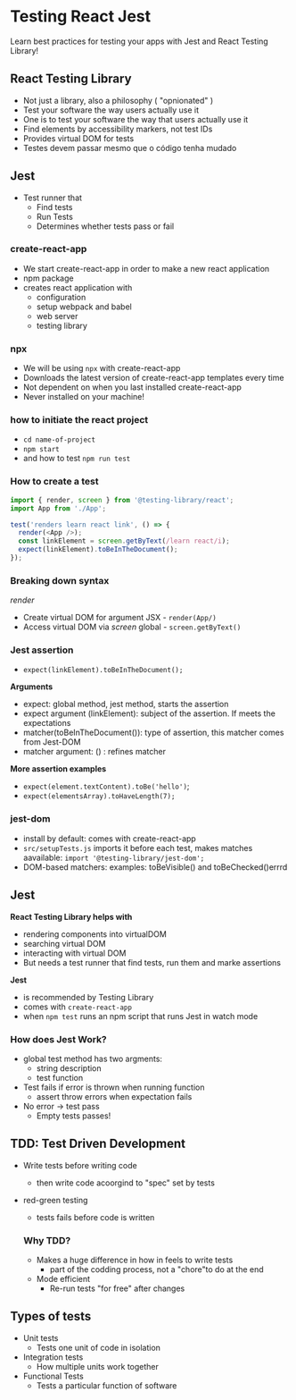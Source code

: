 # Testing React Jest
Learn best practices for testing your apps with Jest and React Testing Library!

## **React Testing Library** 
- Not just a library, also a philosophy ( "opnionated" )
- Test your software the way users actually use it 
- One is to test your software the way that users actually use it 
- Find elements by accessibility markers, not test IDs
- Provides virtual DOM for tests
- Testes devem passar mesmo que o código tenha mudado

## **Jest** 
- Test runner that 
    - Find tests
    - Run Tests
    - Determines whether tests pass or fail 

### **create-react-app**
- We start create-react-app in order to make a new react application
- npm package 
- creates react application with 
    - configuration 
    - setup webpack and babel 
    - web server 
    - testing library

### npx 
- We will be using `npx` with create-react-app 
- Downloads the latest version of create-react-app templates every time
- Not dependent on when you last installed create-react-app 
- Never installed on your machine! 

### how to initiate the react project 
- `cd name-of-project`
- `npm start`
- and how to test `npm run test`     


### How to create a test 
```js
import { render, screen } from '@testing-library/react';
import App from './App';

test('renders learn react link', () => {
  render(<App />);
  const linkElement = screen.getByText(/learn react/i);
  expect(linkElement).toBeInTheDocument();
});
```

### Breaking down syntax
*render*
- Create virtual DOM for argument JSX - `render(App/)`
- Access virtual DOM via *screen* global - `screen.getByText()`

### Jest assertion
- `expect(linkElement).toBeInTheDocument();`

**Arguments** 
- expect: global method, jest method, starts the assertion
- expect argument (linkElement): subject of the assertion. If meets the expectations
- matcher(toBeInTheDocument()): type of assertion, this matcher comes from Jest-DOM
- matcher argument: () : refines matcher

**More assertion examples**
- `expect(element.textContent).toBe('hello')`; 
- `expect(elementsArray).toHaveLength(7);`

### jest-dom
- install by default: comes with create-react-app
- `src/setupTests.js` imports it before each test, makes matches aavailable: `import '@testing-library/jest-dom';`
- DOM-based matchers: examples: toBeVisible() and toBeChecked()errrd

## Jest 
**React Testing Library helps with** 
- rendering components into virtualDOM
- searching virtual DOM 
- interacting with virtual DOM 
- But needs a test runner that find tests, run them and marke assertions


**Jest**
- is recommended by Testing Library 
- comes with `create-react-app`
- when `npm test` runs an npm script that runs Jest in watch mode
 
### How does Jest Work?
- global test method has two argments:
  - string description 
  - test function
- Test fails if error is thrown when running function 
  - assert throw errors when expectation fails 
- No error -> test pass 
  - Empty tests passes!

## TDD: Test Driven Development
- Write tests before writing code 
  - then write code acoorgind to "spec" set by tests
- red-green testing 
  - tests fails before code is written

  ### Why TDD? 
  - Makes a huge difference in how in feels to write tests
    - part of the codding process, not a "chore"to do at the end 
  - Mode efficient
    - Re-run tests "for free" after changes 

## Types of tests
- Unit tests
  - Tests one unit of code in isolation 
- Integration tests 
  - How multiple units work together 
- Functional Tests
  - Tests a particular function of software